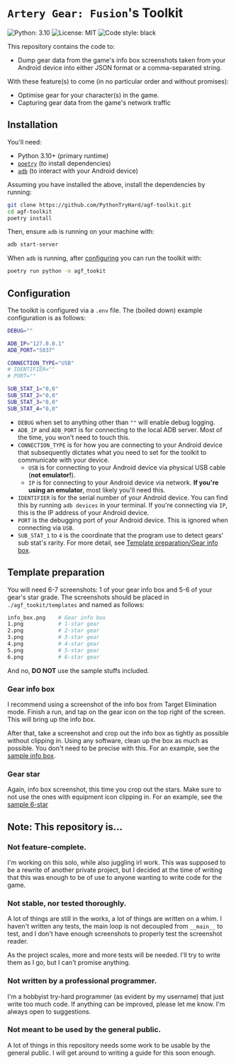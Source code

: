 # `Artery Gear: Fusion`'s Toolkit
![Python: 3.10](https://img.shields.io/badge/python-3.10-blue)
![License: MIT](https://img.shields.io/badge/license-MIT-blue) 
![Code style: black](https://img.shields.io/badge/code%20style-black-000000.svg)

This repository contains the code to:
- Dump gear data from the game's info box screenshots taken from your Android device into either JSON format or a comma-separated string.

With these feature(s) to come (in no particular order and without promises):
- Optimise gear for your character(s) in the game.
- Capturing gear data from the game's network traffic

## Installation
You'll need:
- Python 3.10+ (primary runtime)
- [`poetry`](https://python-poetry.org/docs/#installation) (to install dependencies)
- [`adb`](https://developer.android.com/studio/command-line/adb) (to interact with your Android device)

Assuming you have installed the above, install the dependencies by running:
```sh
git clone https://github.com/PythonTryHard/agf-toolkit.git
cd agf-toolkit
poetry install
```
Then, ensure `adb` is running on your machine with:
```sh
adb start-server
```
When `adb` is running, after [configuring](#configuration) you can run the toolkit with:
```sh
poetry run python -m agf_tookit
```
## Configuration
The toolkit is configured via a `.env` file. The (boiled down) example configuration is as follows:
```sh
DEBUG=""

ADB_IP="127.0.0.1"
ADB_PORT="5037"

CONNECTION_TYPE="USB"
# IDENTIFIER=""
# PORT=""

SUB_STAT_1="0,0"
SUB_STAT_2="0,0"
SUB_STAT_3="0,0"
SUB_STAT_4="0,0"
```
- `DEBUG` when set to anything other than `""` will enable debug logging.
- `ADB_IP` and `ADB_PORT` is for connecting to the local ADB server. Most of the time, you won't need to touch this.
- `CONNECTION_TYPE` is for how you are connecting to your Android device that subsequently dictates what you need to set for the toolkit to communicate with your device.
  - `USB` is for connecting to your Android device via physical USB cable (**not emulator!**).
  - `IP` is for connecting to your Android device via network. **If you're using an emulator**, most likely you'll need this.
- `IDENTIFIER` is for the serial number of your Android device. You can find this by running `adb devices` in your terminal. If you're connecting via `IP`, this is the IP address of your Android device.
- `PORT` is the debugging port of your Android device. This is ignored when connecting via `USB`. 
- `SUB_STAT_1` to `4` is the coordinate that the program use to detect gears' sub stat's rarity. For more detail, see [Template preparation/Gear info box](#gear-info-box).

## Template preparation
You will need 6-7 screenshots: 1 of your gear info box and 5-6 of your gear's star grade. The screenshots should be placed in `./agf_tookit/templates` and named as follows:
```sh
info_box.png    # Gear info box 
1.png           # 1-star gear          
2.png           # 2-star gear
3.png           # 3-star gear
4.png           # 4-star gear
5.png           # 5-star gear
6.png           # 6-star gear
```
And no, **DO NOT** use the sample stuffs included.
### Gear info box
I recommend using a screenshot of the info box from Target Elimination mode. Finish a run, and tap on the gear icon on the top right of the screen. This will bring up the info box.

After that, take a screenshot and crop out the info box as tightly as possible without clipping in. Using any software, clean up the box as much as possible. You don't need to be precise with this. For an example, see the [sample info box](https://github.com/PythonTryHard/agf-toolkit/blob/master/agf_toolkit/templates_sample/info_box.png).

### Gear star
Again, info box screenshot, this time you crop out the stars. Make sure to not use the ones with equipment icon clipping in. For an example, see the [sample 6-star](https://github.com/PythonTryHard/agf-toolkit/blob/master/agf_toolkit/templates_sample/6.png)

## Note: This repository is...
### Not feature-complete.
I'm working on this solo, while also juggling irl work. This was supposed to be a rewrite of another private project, but I decided at the time of writing that this was enough to be of use to anyone wanting to write code for the game.

### Not stable, nor tested thoroughly.
A lot of things are still in the works, a lot of things are written on a whim. I haven't written any tests, the main loop is not decoupled from `__main__` to test, and I don't have enough screenshots to properly test the screenshot reader.

As the project scales, more and more tests will be needed. I'll try to write them as I go, but I can't promise anything.

### Not written by a professional programmer.
I'm a hobbyist try-hard programmer (as evident by my username) that just write too much code. If anything can be improved, please let me know. I'm always open to suggestions.

### Not meant to be used by the general public.
A lot of things in this repository needs some work to be usable by the general public. I will get around to writing a guide for this soon enough.